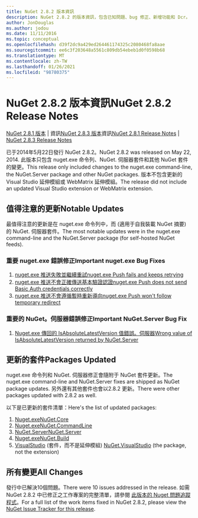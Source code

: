 ```yaml
---
title: NuGet 2.8.2 版本資訊
description: NuGet 2.8.2 的版本資訊，包含已知問題、bug 修正、新增功能和 Dcr。
author: JonDouglas
ms.author: jodou
ms.date: 11/11/2016
ms.topic: conceptual
ms.openlocfilehash: d39f2dc9a429ed264461174325c2080468fa8aae
ms.sourcegitcommit: ee6c3f203648a5561c809db54ebeb1d0f0598b68
ms.translationtype: MT
ms.contentlocale: zh-TW
ms.lasthandoff: 01/26/2021
ms.locfileid: "98780375"
---
```

# <a name="nuget-282-release-notes"></a><span data-ttu-id="81ad8-103">NuGet 2.8.2 版本資訊</span><span class="sxs-lookup"><span data-stu-id="81ad8-103">NuGet 2.8.2 Release Notes</span></span>

<span data-ttu-id="81ad8-104">[NuGet 2.8.1 版本](../release-notes/nuget-2.8.1.md)  |  資訊[NuGet 2.8.3 版本](../release-notes/nuget-2.8.3.md)資訊</span><span class="sxs-lookup"><span data-stu-id="81ad8-104">[NuGet 2.8.1 Release Notes](../release-notes/nuget-2.8.1.md) | [NuGet 2.8.3 Release Notes](../release-notes/nuget-2.8.3.md)</span></span>

<span data-ttu-id="81ad8-105">已于2014年5月22日發行 NuGet 2.8.2。</span><span class="sxs-lookup"><span data-stu-id="81ad8-105">NuGet 2.8.2 was released on May 22, 2014.</span></span>  <span data-ttu-id="81ad8-106">此版本只包含 nuget.exe 命令列、NuGet. 伺服器套件和其他 NuGet 套件的變更。</span><span class="sxs-lookup"><span data-stu-id="81ad8-106">This release only included changes to the nuget.exe command-line, the NuGet.Server package and other NuGet packages.</span></span>  <span data-ttu-id="81ad8-107">版本不包含更新的 Visual Studio 延伸模組或 WebMatrix 延伸模組。</span><span class="sxs-lookup"><span data-stu-id="81ad8-107">The release did not include an updated Visual Studio extension or WebMatrix extension.</span></span>

## <a name="notable-updates"></a><span data-ttu-id="81ad8-108">值得注意的更新</span><span class="sxs-lookup"><span data-stu-id="81ad8-108">Notable Updates</span></span>

<span data-ttu-id="81ad8-109">最值得注意的更新是在 nuget.exe 命令列中，而 (適用于自我裝載 NuGet 摘要) 的 NuGet. 伺服器套件。</span><span class="sxs-lookup"><span data-stu-id="81ad8-109">The most notable updates were in the nuget.exe command-line and the NuGet.Server package (for self-hosted NuGet feeds).</span></span>

### <a name="important-nugetexe-bug-fixes"></a><span data-ttu-id="81ad8-110">重要 nuget.exe 錯誤修正</span><span class="sxs-lookup"><span data-stu-id="81ad8-110">Important nuget.exe Bug Fixes</span></span>

1. [<span data-ttu-id="81ad8-111">nuget.exe 推送失敗並繼續重試</span><span class="sxs-lookup"><span data-stu-id="81ad8-111">nuget.exe Push fails and keeps retrying</span></span>](https://nuget.codeplex.com/workitem/4000)
1. [<span data-ttu-id="81ad8-112">nuget.exe 推送不會正確傳送基本驗證認證</span><span class="sxs-lookup"><span data-stu-id="81ad8-112">nuget.exe Push does not send Basic Auth credentials correctly</span></span>](https://nuget.codeplex.com/workitem/4109)
1. [<span data-ttu-id="81ad8-113">nuget.exe 推送不會遵循暫時重新導向</span><span class="sxs-lookup"><span data-stu-id="81ad8-113">nuget.exe Push won't follow temporary redirect</span></span>](https://nuget.codeplex.com/workitem/4050)

### <a name="important-nugetserver-bug-fix"></a><span data-ttu-id="81ad8-114">重要的 NuGet。伺服器錯誤修正</span><span class="sxs-lookup"><span data-stu-id="81ad8-114">Important NuGet.Server Bug Fix</span></span>

1. [<span data-ttu-id="81ad8-115">Nuget.exe 傳回的 IsAbsoluteLatestVersion 值錯誤。伺服器</span><span class="sxs-lookup"><span data-stu-id="81ad8-115">Wrong value of IsAbsoluteLatestVersion returned by NuGet.Server</span></span>](https://nuget.codeplex.com/workitem/4147)

## <a name="packages-updated"></a><span data-ttu-id="81ad8-116">更新的套件</span><span class="sxs-lookup"><span data-stu-id="81ad8-116">Packages Updated</span></span>

<span data-ttu-id="81ad8-117">nuget.exe 命令列和 NuGet. 伺服器修正會隨附于 NuGet 套件更新。</span><span class="sxs-lookup"><span data-stu-id="81ad8-117">The nuget.exe command-line and NuGet.Server fixes are shipped as NuGet package updates.</span></span>  <span data-ttu-id="81ad8-118">另外還有其他套件也會以2.8.2 更新。</span><span class="sxs-lookup"><span data-stu-id="81ad8-118">There were other packages updated with 2.8.2 as well.</span></span>

<span data-ttu-id="81ad8-119">以下是已更新的套件清單：</span><span class="sxs-lookup"><span data-stu-id="81ad8-119">Here's the list of updated packages:</span></span>

1. [<span data-ttu-id="81ad8-120">Nuget.exe</span><span class="sxs-lookup"><span data-stu-id="81ad8-120">NuGet.Core</span></span>](https://www.nuget.org/packages/NuGet.Core/)
1. [<span data-ttu-id="81ad8-121">Nuget.exe</span><span class="sxs-lookup"><span data-stu-id="81ad8-121">NuGet.CommandLine</span></span>](https://www.nuget.org/packages/NuGet.CommandLine/)
1. [<span data-ttu-id="81ad8-122">NuGet.Server</span><span class="sxs-lookup"><span data-stu-id="81ad8-122">NuGet.Server</span></span>](https://www.nuget.org/packages/NuGet.Server/)
1. [<span data-ttu-id="81ad8-123">Nuget.exe</span><span class="sxs-lookup"><span data-stu-id="81ad8-123">NuGet.Build</span></span>](https://www.nuget.org/packages/NuGet.Build/)
1. <span data-ttu-id="81ad8-124">[VisualStudio](https://www.nuget.org/packages/NuGet.VisualStudio/) (套件，而不是延伸模組) </span><span class="sxs-lookup"><span data-stu-id="81ad8-124">[NuGet.VisualStudio](https://www.nuget.org/packages/NuGet.VisualStudio/) (the package, not the extension)</span></span>

## <a name="all-changes"></a><span data-ttu-id="81ad8-125">所有變更</span><span class="sxs-lookup"><span data-stu-id="81ad8-125">All Changes</span></span>
<span data-ttu-id="81ad8-126">發行中已解決10個問題。</span><span class="sxs-lookup"><span data-stu-id="81ad8-126">There were 10 issues addressed in the release.</span></span> <span data-ttu-id="81ad8-127">如需 NuGet 2.8.2 中已修正之工作專案的完整清單，請參閱 [此版本的 Nuget 問題追蹤程式](https://nuget.codeplex.com/workitem/list/advanced?keyword=&status=All&type=All&priority=All&release=NuGet%202.8.2&assignedTo=All&component=All&sortField=LastUpdatedDate&sortDirection=Descending&page=0&reasonClosed=All)。</span><span class="sxs-lookup"><span data-stu-id="81ad8-127">For a full list of the work items fixed in NuGet 2.8.2, please view the [NuGet Issue Tracker for this release](https://nuget.codeplex.com/workitem/list/advanced?keyword=&status=All&type=All&priority=All&release=NuGet%202.8.2&assignedTo=All&component=All&sortField=LastUpdatedDate&sortDirection=Descending&page=0&reasonClosed=All).</span></span>
